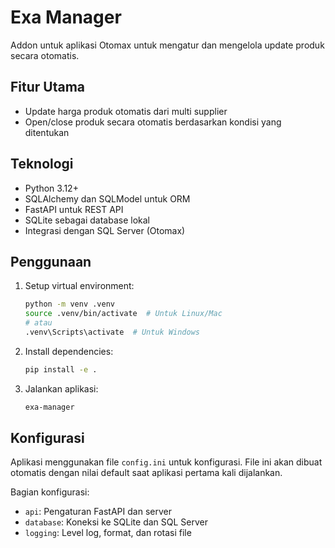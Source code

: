 # Exa Manager

Addon untuk aplikasi Otomax untuk mengatur dan mengelola update produk secara otomatis.

## Fitur Utama

- Update harga produk otomatis dari multi supplier
- Open/close produk secara otomatis berdasarkan kondisi yang ditentukan

## Teknologi

- Python 3.12+
- SQLAlchemy dan SQLModel untuk ORM
- FastAPI untuk REST API
- SQLite sebagai database lokal
- Integrasi dengan SQL Server (Otomax)

## Penggunaan

1. Setup virtual environment:

   ```bash
   python -m venv .venv
   source .venv/bin/activate  # Untuk Linux/Mac
   # atau
   .venv\Scripts\activate  # Untuk Windows
   ```

2. Install dependencies:

   ```bash
   pip install -e .
   ```

3. Jalankan aplikasi:

   ```bash
   exa-manager
   ```

## Konfigurasi

Aplikasi menggunakan file `config.ini` untuk konfigurasi. File ini akan dibuat otomatis dengan nilai default saat aplikasi pertama kali dijalankan.

Bagian konfigurasi:

- `api`: Pengaturan FastAPI dan server
- `database`: Koneksi ke SQLite dan SQL Server
- `logging`: Level log, format, dan rotasi file
